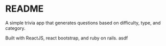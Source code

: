 # README

A simple trivia app that generates questions based on difficulty, type, and category.

Built with ReactJS, react bootstrap, and ruby on rails.
asdf

